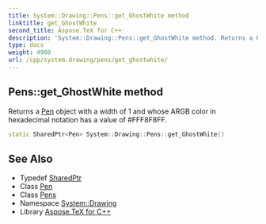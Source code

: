 ```yaml
---
title: System::Drawing::Pens::get_GhostWhite method
linktitle: get_GhostWhite
second_title: Aspose.TeX for C++
description: 'System::Drawing::Pens::get_GhostWhite method. Returns a Pen object with a width of 1 and whose ARGB color in hexadecimal notation has a value of #FFF8F8FF in C++.'
type: docs
weight: 4900
url: /cpp/system.drawing/pens/get_ghostwhite/
---
```

## Pens::get_GhostWhite method


Returns a [Pen](../../pen/) object with a width of 1 and whose ARGB color in hexadecimal notation has a value of #FFF8F8FF.

```cpp
static SharedPtr<Pen> System::Drawing::Pens::get_GhostWhite()
```

## See Also

* Typedef [SharedPtr](../../../system/sharedptr/)
* Class [Pen](../../pen/)
* Class [Pens](../)
* Namespace [System::Drawing](../../)
* Library [Aspose.TeX for C++](../../../)
